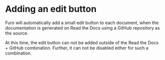 # Adding an edit button

Furo will automatically add a small edit button to each document, when the documentation is generated on Read the Docs using a GitHub repository as the source.

At this time, the edit button can not be added outside of the Read the Docs + GitHub combination. Further, it can not be disabled either for such a combination.
